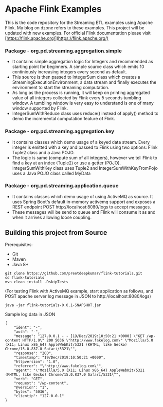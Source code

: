 # Apache Flink Examples
This is the code repository for the Streaming ETL examples using Apache Flink. My blog on dzone refers to these examples. This project will be updated with new examples. For official Flink documentation please visit [https://flink.apache.org/](https://flink.apache.org/)

### Package - org.pd.streaming.aggregation.simple
* It contains simple aggregation logic for Integers and recommended as starting point for beginners. A simple source class which emits 10 continiously increasing integers every second as default.
* This source is then passed to IntegerSum class which creates a StreamingExecutionEnvironment, a data stream and finally executes the environment to start the streaming computation.
* As long as the process is running, it will keep on printing aggregated value of all integers collected by Flink every 5 seconds tumbling window. A tumbling window is very easy to understand is one of many window supported by Flink.
* IntegerSumWithReduce class uses reduce() instead of apply() method to demo the incremental computation feature of Flink.

### Package - org.pd.streaming.aggregation.key
* It contains classes which demo usage of a keyed data stream. Every integer is emitted with a key and passed to Flink using two options: Flink Tuple2 class and a Java POJO.
* The logic is same (compute sum of all integers), however we tell Flink to find a key at an index (Tuple2) or use a getter (POJO). IntegerSumWithKey class uses Tuple2 and IntegerSumWithKeyFromPojo uses a Java POJO class called MyData

### Package - org.pd.streaming.application.queue
* It contains classes which demo usage of using ActiveMQ as source. It uses Spring Boot's default in-memory activemq support
and exposes a REST endpoint POST http://localhost:8080/logs to accept messages.
* These messages will be send to queue and Flink will consume it as and when it arrives allowing loose coupling.

## Building this project from Source
Prerequisites:
* Git
* Maven
* Java 8+

```
git clone https://github.com/preetdeepkumar/flink-tutorials.git
cd flink-tutorials
mvn clean install -DskipTests
```

(For testing Flink with ActiveMQ example, start application as follows, and POST apache server log message in JSON to http://localhost:8080/logs)
```
java -jar flink-tutorials-0.0.1-SNAPSHOT.jar
```
Sample log data in JSON
```
{
	"ident": "-",
	"auth": "-",
	"message": "127.0.0.1 - - [19/Dec/2019:10:50:21 +0000] \"GET /wp-content HTTP/1.0\" 200 5036 \"http://www.fakelog.com\" \"Mozilla/5.0 (X11; Linux x86_64) AppleWebKit/5321 (KHTML, like Gecko) Chrome/15.0.837.0 Safari/5321\"",
	"response": "200",
	"timestamp": "19/Dec/2019:10:50:21 +0000",	
	"httpversion": "1.0",
	"referrer": "\"http://www.fakelog.com\"",
	"agent": "\"Mozilla/5.0 (X11; Linux x86_64) AppleWebKit/5321 (KHTML, like Gecko) Chrome/15.0.837.0 Safari/5321\"",
	"verb": "GET",
	"request": "/wp-content",
	"@version": "1",
	"bytes": "5036",
	"clientip": "127.0.0.1"
}
```

